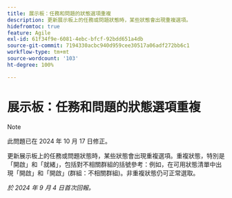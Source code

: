 ```yaml
---
title: 展示板：任務和問題的狀態選項重複
description: 更新展示板上的任務或問題狀態時，某些狀態會出現重複選項。
hidefromtoc: true
feature: Agile
exl-id: 61f34f9e-6081-4ebc-bfcf-92bdd651a4db
source-git-commit: 7194330acbc940d959cee30517a06adf272bb6c1
workflow-type: tm+mt
source-wordcount: '103'
ht-degree: 100%

---
```


# 展示板：任務和問題的狀態選項重複

>[!NOTE]
>
>此問題已在 2024 年 10 月 17 日修正。

更新展示板上的任務或問題狀態時，某些狀態會出現重複選項。重複狀態，特別是「開啟」和「就緒」，包括對不相關群組的括號參考：例如，在可用狀態清單中出現「開啟」和「開啟」(群組：不相關群組)。非重複狀態仍可正常選取。

_於 2024 年 9 月 4 日首次回報。_
